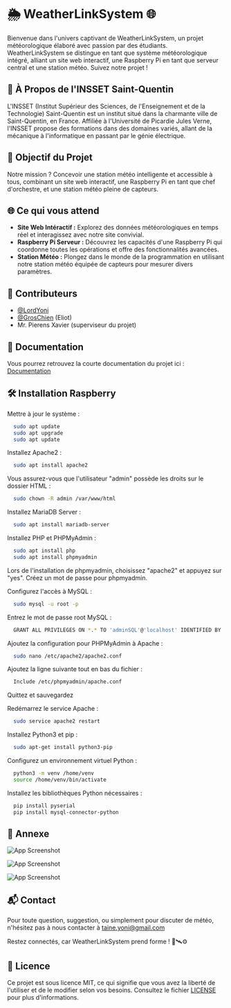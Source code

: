
# 🌦️ WeatherLinkSystem 🌐

Bienvenue dans l'univers captivant de WeatherLinkSystem, un projet météorologique élaboré avec passion par des étudiants. WeatherLinkSystem se distingue en tant que système météorologique intégré, alliant un site web interactif, une Raspberry Pi en tant que serveur central et une station météo. Suivez notre projet !

## 🏫 À Propos de l'INSSET Saint-Quentin

L'INSSET (Institut Supérieur des Sciences, de l'Enseignement et de la Technologie) Saint-Quentin est un institut situé dans la charmante ville de Saint-Quentin, en France. Affiliée à l'Université de Picardie Jules Verne, l'INSSET propose des formations dans des domaines variés, allant de la mécanique à l'informatique en passant par le génie électrique.

## 🚀 Objectif du Projet

Notre mission ? Concevoir une station météo intelligente et accessible à tous, combinant un site web interactif, une Raspberry Pi en tant que chef d'orchestre, et une station météo  pleine de capteurs.

## 🌐 Ce qui vous attend

- **Site Web Intéractif :** Explorez des données météorologiques en temps réel et interagissez avec notre site convivial.
- **Raspberry Pi Serveur :** Découvrez les capacités d'une Raspberry Pi qui coordonne toutes les opérations et offre des fonctionnalités avancées.
- **Station Météo  :** Plongez dans le monde de la programmation  en utilisant notre station météo équipée de capteurs pour mesurer divers paramètres.



## 👥 Contributeurs

- [@LordYoni](https://github.com/LordYoni)
- [@GrosChien](https://github.com/GrosChien) (Eliot)
- Mr. Pierens Xavier (superviseur du projet)
## 📃 Documentation
Vous pourrez retrouvez la courte documentation du projet ici :
[Documentation](https://github.com/LordYoni/WeatherLinkSystem/tree/main/documentation)


## 🛠️ Installation Raspberry


Mettre à jour le système :
```bash
  sudo apt update
  sudo apt upgrade
  sudo apt update
```
Installez Apache2 :
```bash
  sudo apt install apache2
```

Vous assurez-vous que l'utilisateur "admin" possède les droits sur le dossier HTML :
```bash
  sudo chown -R admin /var/www/html
```
Installez MariaDB Server :
```bash
  sudo apt install mariadb-server
```

Installez PHP et PHPMyAdmin :
```bash
  sudo apt install php
  sudo apt install phpmyadmin
```
Lors de l'installation de phpmyadmin, choisissez "apache2" et appuyez sur "yes".
Créez un mot de passe pour phpmyadmin.


Configurez l'accès à MySQL :
```bash
  sudo mysql -u root -p
```
Entrez le mot de passe root MySQL :
```bash
  GRANT ALL PRIVILEGES ON *.* TO 'adminSQL'@'localhost' IDENTIFIED BY 'StationSQL' WITH   GRANT OPTION;
```

Ajoutez la configuration pour PHPMyAdmin à Apache :
```bash
  sudo nano /etc/apache2/apache2.conf
```
Ajoutez la ligne suivante tout en bas du fichier :
```bash
  Include /etc/phpmyadmin/apache.conf
```
Quittez et sauvegardez

Redémarrez le service Apache :
```bash
  sudo service apache2 restart
```

Installez Python3 et pip :
```bash
  sudo apt-get install python3-pip
```

Configurez un environnement virtuel Python :
```bash
  python3 -m venv /home/venv
  source /home/venv/bin/activate
```

Installez les bibliothèques Python nécessaires :
```bash
  pip install pyserial
  pip install mysql-connector-python
```



## 🔗 Annexe

![App Screenshot](https://via.placeholder.com/468x300?text=App+Screenshot+Here)

![App Screenshot](https://via.placeholder.com/468x300?text=App+Screenshot+Here)

![App Screenshot](https://via.placeholder.com/468x300?text=App+Screenshot+Here)

## 📬 Contact

Pour toute question, suggestion, ou simplement pour discuter de météo, n'hésitez pas à nous contacter à taine.yoni@gmail.com

Restez connectés, car WeatherLinkSystem prend forme ! 🌈🛰️⚙️

## 📝 Licence

Ce projet est sous licence MIT, ce qui signifie que vous avez la liberté de l'utiliser et de le modifier selon vos besoins. Consultez le fichier [LICENSE](https://github.com/LordYoni/WeatherLinkSystem/blob/main/LICENSE) pour plus d'informations.
